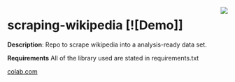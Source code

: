 <img src="https://www.google.com/imgres?imgurl=https%3A%2F%2Fupload.wikimedia.org%2Fwikipedia%2Fcommons%2F9%2F97%2FWikipedia-logo_thue.png&tbnid=S3jUWoUh5rr9uM&vet=12ahUKEwjA9bzm_daDAxXPY2wGHUsIBsUQMygBegQIARBS..i&imgrefurl=https%3A%2F%2Fid.m.wikipedia.org%2Fwiki%2FBerkas%3AWikipedia-logo_thue.png&docid=hyZwud3GKs4BlM&w=1058&h=1058&q=wikipedia%20logo&ved=2ahUKEwjA9bzm_daDAxXPY2wGHUsIBsUQMygBegQIARBS
" align='right' /> 

# scraping-wikipedia [![Demo]]
**Description**: 
Repo to scrape wikipedia into a analysis-ready data set. 

**Requirements**
All of the library used are stated in requirements.txt

[colab.com]([https://github.com/ai/size-limit#readme](https://colab.research.google.com/drive/13by1By5Iph8ZKS_b8f1X5ADGYgimQhER?usp=sharing)https://colab.research.google.com/drive/13by1By5Iph8ZKS_b8f1X5ADGYgimQhER?usp=sharing) 
